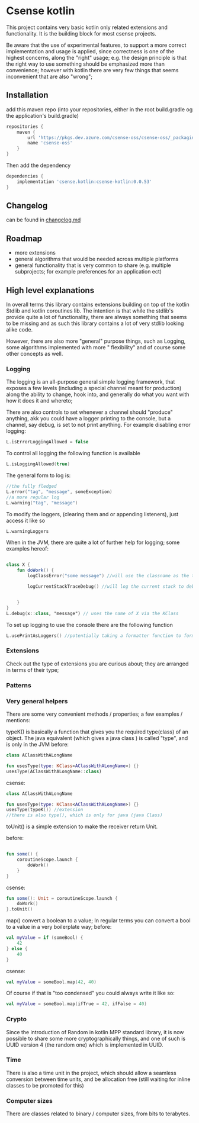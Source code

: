 # Csense kotlin

This project contains very basic kotlin only related extensions and functionality. It is the building block for most
csense projects.

Be aware that the use of experimental features, to support a more correct implementation and usage is applied, since
correctness is one of the highest concerns, along the "right" usage; e.g. the design principle is that the right way to
use something should be emphasized more than convenience; however with kotlin there are very few things that seems
inconvenient that are also "wrong";

## Installation

add this maven repo (into your repositories, either in the root build.gradle og the application's build.gradle)

```groovy
repositories {
    maven {
        url 'https://pkgs.dev.azure.com/csense-oss/csense-oss/_packaging/csense-oss/maven/v1'
        name 'csense-oss'
    }
}
```

Then add the dependency

```groovy
dependencies {
    implementation 'csense.kotlin:csense-kotlin:0.0.53'
}
```

## Changelog

can be found in [changelog.md](changelog.md)

## Roadmap

- more extensions
- general algorithms that would be needed across multiple platforms
- general functionality that is very common to share (e.g. multiple subprojects; for example preferences for an
  application ect)

## High level explanations

In overall terms this library contains extensions building on top of the kotlin Stdlib and kotlin coroutines lib. The
intention is that while the stdlib's provide quite a lot of functionality, there are always something that seems to be
missing and as such this library contains a lot of very stdlib looking alike code.

However, there are also more "general" purpose things, such as Logging, some algorithms implemented with more "
flexibility"
and of course some other concepts as well.

### Logging

The logging is an all-purpose general simple logging framework, that exposes a few levels (including a special channel
meant for production)
along the ability to change, hook into, and generally do what you want with how it does it and whereto;

There are also controls to set whenever a channel should "produce" anything, akk you could have a logger printing to the
console, but a channel, say debug, is set to not print anything. For example disabling error logging:

```kotlin
L.isErrorLoggingAllowed = false
```

To control all logging the following function is available

```kotlin
L.isLoggingAllowed(true)
```

The general form to log is:

````kotlin
//the fully fledged 
L.error("tag", "message", someException)
//a more regular log
L.warning("tag", "message")
````

To modify the loggers, (clearing them and or appending listeners), just access it like so

````kotlin
L.warningLoggers
````

When in the JVM, there are quite a lot of further help for logging; some examples hereof:

````kotlin

class X {
    fun doWork() {
        logClassError("some message") //will use the classname as the tag

        logCurrentStackTraceDebug() //will log the current stack to debug (the tag will be "stack") but can be changed


    }
}
L.debug(x::class, "message") // uses the name of X via the KClass 
````

To set up logging to use the console there are the following function

```kotlin
L.usePrintAsLoggers() //potentially taking a formatter function to format the logs.

```

### Extensions

Check out the type of extensions you are curious about; they are arranged in terms of their type;

### Patterns

### Very general helpers

There are some very convenient methods / properties; a few examples / mentions:

typeK() is basically a function that gives you the required type(class) of an object. The java equivalent  (which gives
a java class ) is called "type", and is only in the JVM before:

````kotlin
class AClassWithALongName

fun usesType(type: KClass<AClassWithALongName>) {}
usesType(AClassWithALongName::class)
````

csense:

````kotlin
class AClassWithALongName

fun usesType(type: KClass<AClassWithALongName>) {}
usesType(typeK()) //extension
//there is also type(), which is only for java (java Class)   
````

toUnit() is a simple extension to make the receiver return Unit.

before:

````kotlin

fun some() {
    coroutineScope.launch {
        doWork()
    }
}

````

csense:

````kotlin
fun some(): Unit = coroutineScope.launch {
    doWork()
}.toUnit()
````

map() convert a boolean to a value; In regular terms you can convert a bool to a value in a very boilerplate way;
before:

````kotlin
val myValue = if (someBool) {
    42
} else {
    40
}

````

csense:

````kotlin
val myValue = someBool.map(42, 40)
````

Of course if that is "too condensed" you could always write it like so:

````kotlin
val myValue = someBool.map(ifTrue = 42, ifFalse = 40)
````

### Crypto

Since the introduction of Random in kotlin MPP standard library, it is now possible to share some more cryptographically
things, and one of such is UUID version 4 (the random one)
which is implemented in UUID.

### Time

There is also a time unit in the project, which should allow a seamless conversion between time units, and be allocation
free (still waiting for inline classes to be promoted for this)

### Computer sizes

There are classes related to binary / computer sizes, from bits to terabytes.
